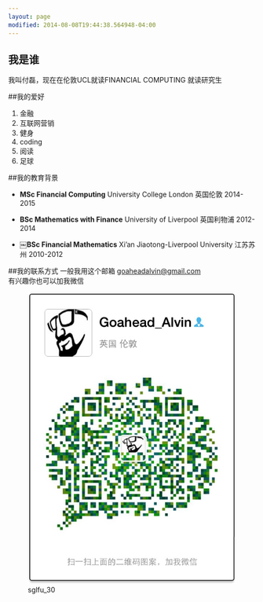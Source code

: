 ```yaml
---
layout: page
modified: 2014-08-08T19:44:38.564948-04:00
---
```



## 我是谁
我叫付磊，现在在伦敦UCL就读FINANCIAL COMPUTING 就读研究生

##我的爱好
1. 金融
2. 互联网营销
3. 健身
4. coding
5. 阅读
6. 足球

 
 ##我的教育背景 
  
* **MSc Financial Computing**  University College London  英国伦敦  2014-2015      

* **BSc Mathematics with Finance**  University of Liverpool  英国利物浦  2012-2014

* **￼BSc Financial Mathematics**   Xi’an Jiaotong-Liverpool University  江苏苏州  2010-2012


##我的联系方式
一般我用这个邮箱
<a href="mailto:goaheadalvin@gmail.com">goaheadalvin@gmail.com</a>    
有兴趣你也可以加我微信 
<figure >
<img src="/images/goahead.jpg" alt="wechat">
<figcaption>sglfu_30</figcaption>
</figure>


